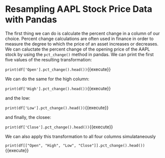 # Resampling AAPL Stock Price Data with Pandas

The first thing we can do is calculate the percent change in a column of our choice. Percent change calculations are often used in finance in order to measure the degree to which the price of an asset increases or decreases.
We can caluctate the percent change of the opening price of the AAPL stock by using the `pct_change()` method in pandas. We can print the first five values of the resulting transformation:

`print(df['Open'].pct_change().head())`{{execute}}

We can do the same for the  high column:

`print(df['High'].pct_change().head())`{{execute}}

and the low:

`print(df['Low'].pct_change().head())`{{execute}}

and finally, the closee:

`print(df['Close'].pct_change().head())`{{execute}}

We can also apply this transformation to all four columns simulataneously

`print(df[["Open", "High", "Low", "Close"]].pct_change().head())`{{execute}}
